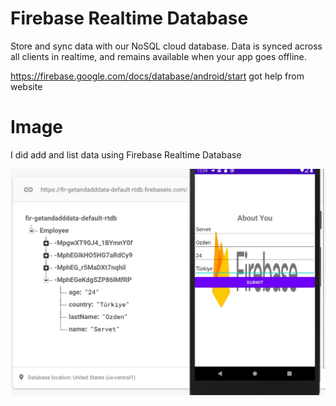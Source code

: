 # Firebase Realtime Database<dt>

 Store and sync data with our NoSQL cloud database. Data is synced across all clients in realtime, and remains available when your app goes offline.

  https://firebase.google.com/docs/database/android/start got help from website<dt>

    
 # Image <dt>   
I did add and list data using Firebase Realtime Database<dt>
![](images/firebase.jpeg)
